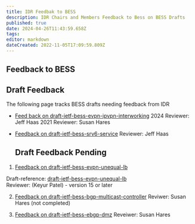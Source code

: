 ```yaml
---
title: IDR Feedbak to BESS 
description: IDR Chairs and Members Feedback to Bess on BESS Drafts
published: true
date: 2024-04-26T11:43:59.658Z
tags: 
editor: markdown
dateCreated: 2022-11-05T17:09:59.809Z
---
```


## Feedback to BESS 

## Draft Feedback 

The following page tracks BESS drafts needing feedback from IDR

- [Feed back on draft-ietf-bess-evpn-ipvpn-interworking](/group/idr/Feedback-to-BESS/evpn-ipvpn-interworking-feedback)
   2024 Reviewer: Jeff Haas 
   2021 Reviewer: Susan Hares 
      

- [Feedback on draft-ietf-bess-srv6-service](/group/idr/draft-ietf-bess-srv6-services)
  Reviewer: Jeff Haas 

  
  ## Draft Feedback Pending
  
1) [Feedback on draft-ietf-bess-evpn-unequal-lb](/group/idr/draft-ietf-bess-evpn-unequal-lb)
 
 Draft-reference: [draft-ietf-bess-evpn-unequal-lb ](https://datatracker.ietf.org/doc/draft-ietf-bess-evpn-unequal-lb/)    
 Reviewer: (Keyur Patel) - version 15 or later
 
 2) [Feedback on draft-ietf-bess-bgp-multicast-controller](/group/idr/draft-ietf-bess-bgp-multicast-controller)
 Reviwer: Susan Hares (not completed) 
 
 3) [Feedback on draft-ietf-bess-ebgp-dmz](/group/idr/draft-ietf-bess-ebgp-dmz)
 Reveiwer: Susan Hares 
